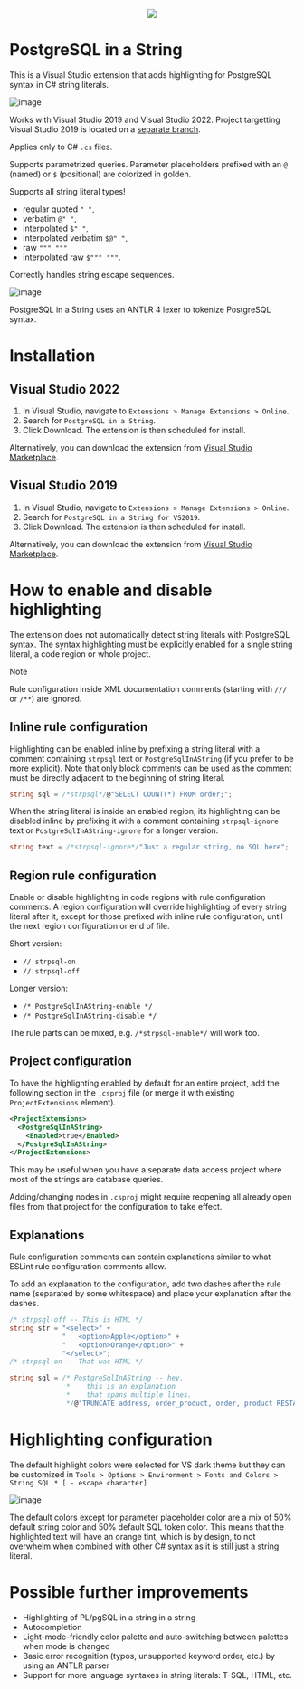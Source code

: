 <p align="center">
  <img src="https://github.com/JakubJanowski/PostgreSqlInAString/assets/19607303/7f494f51-7f97-4812-8d9c-9156a0a4d2c9" />
</p>

# PostgreSQL in a String

This is a Visual Studio extension that adds highlighting for PostgreSQL syntax in C# string literals.

![image](https://github.com/JakubJanowski/PostgreSqlInAString/assets/19607303/3f331c52-556c-424f-8900-6a72d699c3bd)

Works with Visual Studio 2019 and Visual Studio 2022. Project targetting Visual Studio 2019 is located on a [separate branch](https://github.com/JakubJanowski/PostgreSqlInAString/tree/vs2019).

Applies only to C# `.cs` files.

Supports parametrized queries. Parameter placeholders prefixed with an `@` (named) or `$` (positional) are colorized in golden.

Supports all string literal types!
- regular quoted `" "`,
- verbatim `@" "`,
- interpolated `$" "`,
- interpolated verbatim `$@" "`,
- raw `""" """`
- interpolated raw `$""" """`.

Correctly handles string escape sequences.

![image](https://github.com/JakubJanowski/PostgreSqlInAString/assets/19607303/71ce4ccd-257f-4bff-aac0-beb717e2a0bb)

PostgreSQL in a String uses an ANTLR 4 lexer to tokenize PostgreSQL syntax.


# Installation

## Visual Studio 2022

1. In Visual Studio, navigate to `Extensions > Manage Extensions > Online`.
1. Search for `PostgreSQL in a String`.
1. Click Download. The extension is then scheduled for install.

Alternatively, you can download the extension from [Visual Studio Marketplace](https://marketplace.visualstudio.com/items?itemName=jakub-janowski.strpsql).

## Visual Studio 2019

1. In Visual Studio, navigate to `Extensions > Manage Extensions > Online`.
1. Search for `PostgreSQL in a String for VS2019`.
1. Click Download. The extension is then scheduled for install.

Alternatively, you can download the extension from [Visual Studio Marketplace](https://marketplace.visualstudio.com/items?itemName=jakub-janowski.strpsql-vs2019).


# How to enable and disable highlighting

The extension does not automatically detect string literals with PostgreSQL syntax. The syntax highlighting must be explicitly enabled for a single string literal, a code region or whole project.

> [!NOTE]
> Rule configuration inside XML documentation comments (starting with `///` or `/**`) are ignored.

## Inline rule configuration

Highlighting can be enabled inline by prefixing a string literal with a comment containing `strpsql` text or `PostgreSqlInAString` (if you prefer to be more explicit). Note that only block comments can be used as the comment must be directly adjacent to the beginning of string literal.
```C#
string sql = /*strpsql*/@"SELECT COUNT(*) FROM order;";
```
When the string literal is inside an enabled region, its highlighting can be disabled inline by prefixing it with a comment containing `strpsql-ignore` text or `PostgreSqlInAString-ignore` for a longer version.
```C#
string text = /*strpsql-ignore*/"Just a regular string, no SQL here";
```

## Region rule configuration

Enable or disable highlighting in code regions with rule configuration comments. A region configuration will override highlighting of every string literal after it, except for those prefixed with inline rule configuration, until the next region configuration or end of file.

Short version:
- `// strpsql-on `
- `// strpsql-off `

Longer version:
- `/* PostgreSqlInAString-enable */`
- `/* PostgreSqlInAString-disable */`

The rule parts can be mixed, e.g. `/*strpsql-enable*/` will work too.

## Project configuration

To have the highlighting enabled by default for an entire project, add the following section in the `.csproj` file (or merge it with existing `ProjectExtensions` element).
```XML
<ProjectExtensions>
  <PostgreSqlInAString>
    <Enabled>true</Enabled>
  </PostgreSqlInAString>
</ProjectExtensions>
```

This may be useful when you have a separate data access project where most of the strings are database queries.

Adding/changing nodes in `.csproj` might require reopening all already open files from that project for the configuration to take effect.

## Explanations

Rule configuration comments can contain explanations similar to what ESLint rule configuration comments allow.

To add an explanation to the configuration, add two dashes after the rule name (separated by some whitespace) and place your explanation after the dashes.

``` C#
/* strpsql-off -- This is HTML */
string str = "<select>" +
             "   <option>Apple</option>" +
             "   <option>Orange</option>" +
             "</select>";
/* strpsql-on -- That was HTML */
```

```C#
string sql = /* PostgreSqlInAString -- hey, 
              *    this is an explanation
              *    that spans multiple lines.
              */@"TRUNCATE address, order_product, order, product RESTART IDENTITY;";
```


# Highlighting configuration

The default highlight colors were selected for VS dark theme but they can be customized in `Tools > Options > Environment > Fonts and Colors > String SQL * [ - escape character]`

![image](https://github.com/JakubJanowski/PostgreSqlInAString/assets/19607303/7b5ed2e4-240e-4348-afb8-8b3ed53e0631)

The default colors except for parameter placeholder color are a mix of 50% default string color and 50% default SQL token color. This means that the highlighted text will have an orange tint, which is by design, to not overwhelm when combined with other C# syntax as it is still just a string literal.


# Possible further improvements
- Highlighting of PL/pgSQL in a string in a string
- Autocompletion
- Light-mode-friendly color palette and auto-switching between palettes when mode is changed
- Basic error recognition (typos, unsupported keyword order, etc.) by using an ANTLR parser
- Support for more language syntaxes in string literals: T-SQL, HTML, etc.
